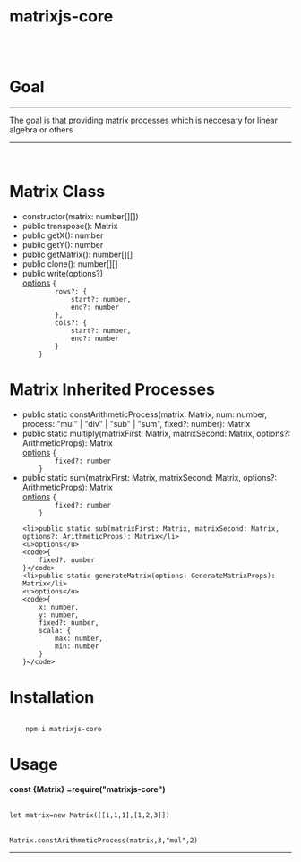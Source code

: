 <h1>matrixjs-core</h1>
<br>
<br>
<b>
    <h1>Goal</h1>
</b>
<hr />
<p>The goal is that providing matrix processes which is neccesary for linear algebra or others</p>
<hr />
<br>
<b>
    <h1>Matrix Class</h1>
</b>
<ul>
    <li>constructor(matrix: number[][])</li>
    <li>public transpose(): Matrix </li>
    <li>public getX(): number</li>
    <li>public getY(): number</li>
    <li>public getMatrix(): number[][]</li>
    <li>public clone(): number[][]</li>
    <li>public write(options?)</li>
    <u>options</u>
    <code>{
        rows?: {
            start?: number,
            end?: number
        },
        cols?: {
            start?: number,
            end?: number
        }
    }</code>

</ul>
<b>
    <h1>Matrix Inherited Processes</h1>
</b>
<ul>
    <li>public static constArithmeticProcess(matrix: Matrix, num: number, process: "mul" | "div" | "sub" | "sum",
        fixed?: number): Matrix</li>
    <li>public static multiply(matrixFirst: Matrix, matrixSecond: Matrix, options?: ArithmeticProps): Matrix </li>
    <u>options</u>
    <code>{
        fixed?: number
    }</code>
    <li>public static sum(matrixFirst: Matrix, matrixSecond: Matrix, options?: ArithmeticProps): Matrix</li>
    <u>options</u>
    <code>{
        fixed?: number
    }</code>
    
    <li>public static sub(matrixFirst: Matrix, matrixSecond: Matrix, options?: ArithmeticProps): Matrix</li>
    <u>options</u>
    <code>{
        fixed?: number
    }</code>
    <li>public static generateMatrix(options: GenerateMatrixProps): Matrix</li>
    <u>options</u>
    <code>{
        x: number,
        y: number,
        fixed?: number,
        scala: {
            max: number,
            min: number
        }
    }</code>



</ul>
<b>
    <h1>Installation</h1>
</b>
<code>
    npm i matrixjs-core
</code>
<b>
    <h1>Usage</h1>
</b>
<b>const {Matrix} =require("matrixjs-core")</b>
<br>
<br>
<code>
let matrix=new Matrix([[1,1,1],[1,2,3]])
</code>
<br>
<code>
Matrix.constArithmeticProcess(matrix,3,"mul",2)
</code>
<hr>
